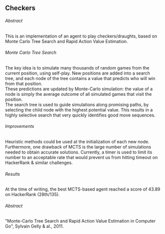 ## Checkers

###### Abstract

This is an implementation of an agent to play checkers/draughts, based on Monte Carlo Tree Search and Rapid Action Value Estimation. 

###### Monte Carlo Tree Search

The key idea is to simulate many thousands of random games from the current position, using self-play. New positions are added into a search tree, and each node of the tree contains a value that predicts who will win from that position.     
These predictions are updated by Monte-Carlo simulation: the value of a node is simply the average outcome of all simulated games that visit the position.     
The search tree is used to guide simulations along promising paths, by selecting the child node with the highest potential value. This results in a highly selective search that very quickly identifies good
move sequences.

###### Improvements

Heuristic methods could be used at the initialization of each new node.    
Furthermore, one drawback of MCTS is the large number of simulations needed to obtain accurate solutions. Currently, a timer is used to limit its number to an acceptable rate that would prevent us from hitting timeout on HackerRank & similar challenges.

###### Results

At the time of writing, the best MCTS-based agent reached a score of 43.89 on HackerRank (28th/135).

###### Abstract

"Monte-Carlo Tree Search and Rapid Action Value
Estimation in Computer Go", Sylvain Gelly & al., 2011.